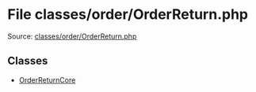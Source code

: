 File classes/order/OrderReturn.php
=========

Source: [classes/order/OrderReturn.php](https://github.com/PrestaShop/PrestaShop/blob/1.6.0.14/classes/order/OrderReturn.php)


Classes
-------

* [OrderReturnCore](class.OrderReturnCore.md)

